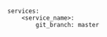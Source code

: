 <!-- usedin: [ _includes/_inlines/Deployment/common/building-your-service/building-your-service_git-branch-v1.md] -->

```

services:
    <service_name>:
        git_branch: master

```
